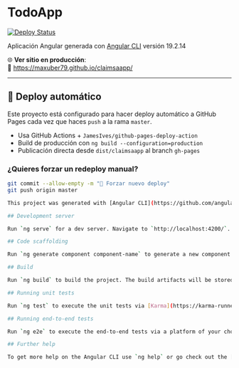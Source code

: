 # TodoApp

[![Deploy Status](https://github.com/maxuber79/claimsaapp/actions/workflows/deploy.yml/badge.svg)](https://github.com/maxuber79/claimsaapp/actions)

Aplicación Angular generada con [Angular CLI](https://github.com/angular/angular-cli) versión 19.2.14

🌐 **Ver sitio en producción**:  
🔗 https://maxuber79.github.io/claimsaapp/

---

## 🚀 Deploy automático

Este proyecto está configurado para hacer deploy automático a GitHub Pages cada vez que haces `push` a la rama `master`.

- Usa GitHub Actions + `JamesIves/github-pages-deploy-action`
- Build de producción con `ng build --configuration=production`
- Publicación directa desde `dist/claimsaapp` al branch `gh-pages`

### ¿Quieres forzar un redeploy manual?

```bash
git commit --allow-empty -m "🚀 Forzar nuevo deploy"
git push origin master

This project was generated with [Angular CLI](https://github.com/angular/angular-cli) version 19.2.14

## Development server

Run `ng serve` for a dev server. Navigate to `http://localhost:4200/`. The application will automatically reload if you change any of the source files.

## Code scaffolding

Run `ng generate component component-name` to generate a new component. You can also use `ng generate directive|pipe|service|class|guard|interface|enum|module`.

## Build

Run `ng build` to build the project. The build artifacts will be stored in the `dist/` directory.

## Running unit tests

Run `ng test` to execute the unit tests via [Karma](https://karma-runner.github.io).

## Running end-to-end tests

Run `ng e2e` to execute the end-to-end tests via a platform of your choice. To use this command, you need to first add a package that implements end-to-end testing capabilities.

## Further help

To get more help on the Angular CLI use `ng help` or go check out the [Angular CLI Overview and Command Reference](https://angular.dev/tools/cli) page.

